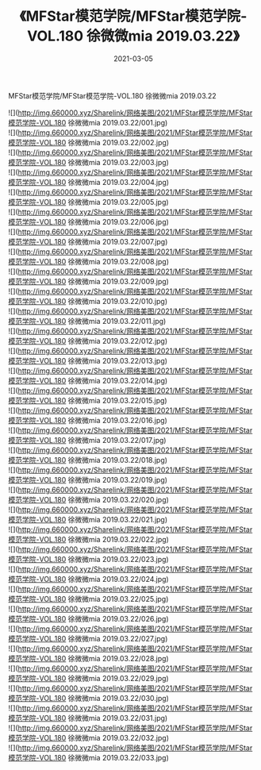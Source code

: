 ﻿---
layout: post
title:  《MFStar模范学院/MFStar模范学院-VOL.180 徐微微mia 2019.03.22》
date:   2021-03-05
img: http://img.660000.xyz/Sharelink/网络美图/2021/MFStar模范学院/MFStar模范学院-VOL.180 徐微微mia 2019.03.22/000.jpg
categories: [美女, 清纯, 唯美]
---

MFStar模范学院/MFStar模范学院-VOL.180 徐微微mia 2019.03.22

 ![](http://img.660000.xyz/Sharelink/网络美图/2021/MFStar模范学院/MFStar模范学院-VOL.180 徐微微mia 2019.03.22/001.jpg) <br>![](http://img.660000.xyz/Sharelink/网络美图/2021/MFStar模范学院/MFStar模范学院-VOL.180 徐微微mia 2019.03.22/002.jpg) <br>![](http://img.660000.xyz/Sharelink/网络美图/2021/MFStar模范学院/MFStar模范学院-VOL.180 徐微微mia 2019.03.22/003.jpg) <br>![](http://img.660000.xyz/Sharelink/网络美图/2021/MFStar模范学院/MFStar模范学院-VOL.180 徐微微mia 2019.03.22/004.jpg) <br>![](http://img.660000.xyz/Sharelink/网络美图/2021/MFStar模范学院/MFStar模范学院-VOL.180 徐微微mia 2019.03.22/005.jpg) <br>![](http://img.660000.xyz/Sharelink/网络美图/2021/MFStar模范学院/MFStar模范学院-VOL.180 徐微微mia 2019.03.22/006.jpg) <br>![](http://img.660000.xyz/Sharelink/网络美图/2021/MFStar模范学院/MFStar模范学院-VOL.180 徐微微mia 2019.03.22/007.jpg) <br>![](http://img.660000.xyz/Sharelink/网络美图/2021/MFStar模范学院/MFStar模范学院-VOL.180 徐微微mia 2019.03.22/008.jpg) <br>![](http://img.660000.xyz/Sharelink/网络美图/2021/MFStar模范学院/MFStar模范学院-VOL.180 徐微微mia 2019.03.22/009.jpg) <br>![](http://img.660000.xyz/Sharelink/网络美图/2021/MFStar模范学院/MFStar模范学院-VOL.180 徐微微mia 2019.03.22/010.jpg) <br>![](http://img.660000.xyz/Sharelink/网络美图/2021/MFStar模范学院/MFStar模范学院-VOL.180 徐微微mia 2019.03.22/011.jpg) <br>![](http://img.660000.xyz/Sharelink/网络美图/2021/MFStar模范学院/MFStar模范学院-VOL.180 徐微微mia 2019.03.22/012.jpg) <br>![](http://img.660000.xyz/Sharelink/网络美图/2021/MFStar模范学院/MFStar模范学院-VOL.180 徐微微mia 2019.03.22/013.jpg) <br>![](http://img.660000.xyz/Sharelink/网络美图/2021/MFStar模范学院/MFStar模范学院-VOL.180 徐微微mia 2019.03.22/014.jpg) <br>![](http://img.660000.xyz/Sharelink/网络美图/2021/MFStar模范学院/MFStar模范学院-VOL.180 徐微微mia 2019.03.22/015.jpg) <br>![](http://img.660000.xyz/Sharelink/网络美图/2021/MFStar模范学院/MFStar模范学院-VOL.180 徐微微mia 2019.03.22/016.jpg) <br>![](http://img.660000.xyz/Sharelink/网络美图/2021/MFStar模范学院/MFStar模范学院-VOL.180 徐微微mia 2019.03.22/017.jpg) <br>![](http://img.660000.xyz/Sharelink/网络美图/2021/MFStar模范学院/MFStar模范学院-VOL.180 徐微微mia 2019.03.22/018.jpg) <br>![](http://img.660000.xyz/Sharelink/网络美图/2021/MFStar模范学院/MFStar模范学院-VOL.180 徐微微mia 2019.03.22/019.jpg) <br>![](http://img.660000.xyz/Sharelink/网络美图/2021/MFStar模范学院/MFStar模范学院-VOL.180 徐微微mia 2019.03.22/020.jpg) <br>![](http://img.660000.xyz/Sharelink/网络美图/2021/MFStar模范学院/MFStar模范学院-VOL.180 徐微微mia 2019.03.22/021.jpg) <br>![](http://img.660000.xyz/Sharelink/网络美图/2021/MFStar模范学院/MFStar模范学院-VOL.180 徐微微mia 2019.03.22/022.jpg) <br>![](http://img.660000.xyz/Sharelink/网络美图/2021/MFStar模范学院/MFStar模范学院-VOL.180 徐微微mia 2019.03.22/023.jpg) <br>![](http://img.660000.xyz/Sharelink/网络美图/2021/MFStar模范学院/MFStar模范学院-VOL.180 徐微微mia 2019.03.22/024.jpg) <br>![](http://img.660000.xyz/Sharelink/网络美图/2021/MFStar模范学院/MFStar模范学院-VOL.180 徐微微mia 2019.03.22/025.jpg) <br>![](http://img.660000.xyz/Sharelink/网络美图/2021/MFStar模范学院/MFStar模范学院-VOL.180 徐微微mia 2019.03.22/026.jpg) <br>![](http://img.660000.xyz/Sharelink/网络美图/2021/MFStar模范学院/MFStar模范学院-VOL.180 徐微微mia 2019.03.22/027.jpg) <br>![](http://img.660000.xyz/Sharelink/网络美图/2021/MFStar模范学院/MFStar模范学院-VOL.180 徐微微mia 2019.03.22/028.jpg) <br>![](http://img.660000.xyz/Sharelink/网络美图/2021/MFStar模范学院/MFStar模范学院-VOL.180 徐微微mia 2019.03.22/029.jpg) <br>![](http://img.660000.xyz/Sharelink/网络美图/2021/MFStar模范学院/MFStar模范学院-VOL.180 徐微微mia 2019.03.22/030.jpg) <br>![](http://img.660000.xyz/Sharelink/网络美图/2021/MFStar模范学院/MFStar模范学院-VOL.180 徐微微mia 2019.03.22/031.jpg) <br>![](http://img.660000.xyz/Sharelink/网络美图/2021/MFStar模范学院/MFStar模范学院-VOL.180 徐微微mia 2019.03.22/032.jpg) <br>![](http://img.660000.xyz/Sharelink/网络美图/2021/MFStar模范学院/MFStar模范学院-VOL.180 徐微微mia 2019.03.22/033.jpg) <br>
